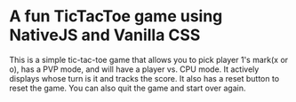 # A fun TicTacToe game using NativeJS and Vanilla CSS
This is a simple tic-tac-toe game that allows you to pick player 1's mark(x or o), has a PVP mode, and will have a player vs. CPU mode. It actively displays whose turn is it and tracks the score. It also has a reset button to reset the game. You can also quit the game and start over again.

